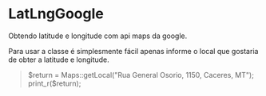 # LatLngGoogle
Obtendo latitude e longitude com api maps da google.

Para usar a classe é simplesmente fácil apenas informe o local que gostaria de obter a latitude e longitude.

<blockquote>  
$return = Maps::getLocal("Rua General Osorio, 1150, Caceres, MT");
print_r($return);
</blockquote>